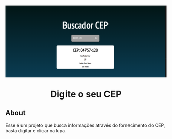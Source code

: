 <h1 align="center">
    <img src="src/img/Exemplo.png" atl="#">
    <p>Digite o seu CEP</p>
</h1>


## About
 Esse é um projeto que busca informações através do fornecimento do CEP, basta digitar e clicar na lupa.